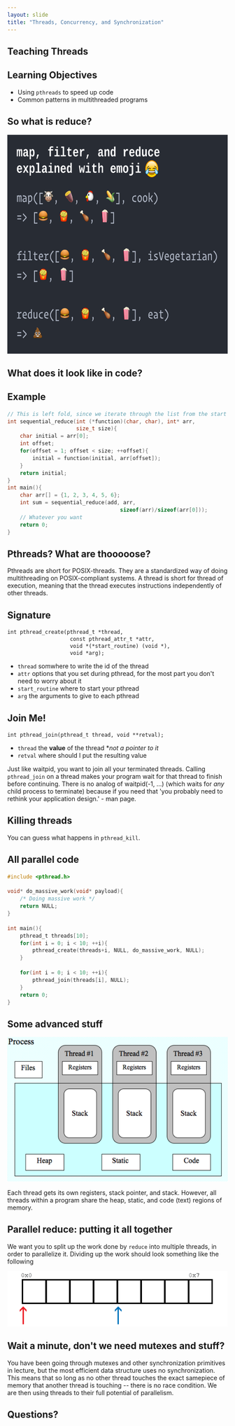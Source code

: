 ```yaml
---
layout: slide
title: "Threads, Concurrency, and Synchronization"
---
```


## Teaching Threads

## Learning Objectives

* Using `pthreads` to speed up code
* Common patterns in multithreaded programs

<horizontal />

## So what is reduce?

<vertical />

<img src="/images/assignment-docs/lab/slides/intro_threads/map_funny.png" height="500px" alt="Funny Mapreduce Explanation" >

<horizontal />

## What does it look like in code?

## Example

```C
// This is left fold, since we iterate through the list from the start
int sequential_reduce(int (*function)(char, char), int* arr, 
                      size_t size){
	char initial = arr[0];
	int offset;
	for(offset = 1; offset < size; ++offset){
		initial = function(initial, arr[offset]);
	}
	return initial;
}
int main(){
	char arr[] = {1, 2, 3, 4, 5, 6};
	int sum = sequential_reduce(add, arr,
                                    sizeof(arr)/sizeof(arr[0]));
	// Whatever you want
	return 0;
}
```

<horizontal />

## Pthreads? What are thooooose?

Pthreads are short for POSIX-threads. They are a standardized way of doing multithreading on POSIX-compliant systems. A thread is short for thread of execution, meaning that the thread executes instructions independently of other threads.

## Signature

```console
int pthread_create(pthread_t *thread,
					const pthread_attr_t *attr,
                    void *(*start_routine) (void *),
                    void *arg);
```

<vertical />

* `thread` somwhere to write the id of the thread
* `attr` options that you set during pthread, for the most part you don't need to worry about it
* `start_routine` where to start your pthread
* `arg` the arguments to give to each pthread

## Join Me!

```console
int pthread_join(pthread_t thread, void **retval);
```

<vertical />

* `thread` the **value** of the thread **not a pointer to it*
* `retval` where should I put the resulting value

Just like waitpid, you want to join all your terminated threads. Calling `pthread_join` on a thread makes your program wait for that thread to finish before continuing. There is no analog of waitpid(-1, ...) (which waits for _any_ child process to terminate) because if you need that 'you probably need to rethink your application design.' - man page.


## Killing threads

You can guess what happens in `pthread_kill`.

## All parallel code

```C
#include <pthread.h>

void* do_massive_work(void* payload){
	/* Doing massive work */
	return NULL;
}

int main(){
	pthread_t threads[10];
	for(int i = 0; i < 10; ++i){
		pthread_create(threads+i, NULL, do_massive_work, NULL);
	}

	for(int i = 0; i < 10; ++i){
		pthread_join(threads[i], NULL);
	}
	return 0;
}
```

<horizontal />

## Some advanced stuff

<vertical />

![Threads](/images/assignment-docs/lab/slides/intro_threads/thread2.png)

Each thread gets its own registers, stack pointer, and stack. However, all threads within a program share the heap, static, and code (text) regions of memory.

<vertical />



## Parallel reduce: putting it all together

We want you to split up the work done by `reduce` into multiple threads, in order to parallelize it. Dividing up the work should look something like the following

![Thread array division](/images/assignment-docs/lab/slides/intro_threads/array.gif)

## Wait a minute, don't we need mutexes and stuff?

You have been going through mutexes and other synchronization primitives in lecture, but the most efficient data structure uses no synchronization. This means that so long as no other thread touches the exact samepiece of memory that another thread is touching -- there is no race condition. We are then using threads to their full potential of parallelism.

<horizontal />

## Questions?
